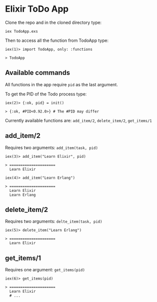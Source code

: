 # Elixir ToDo App

Clone the repo and in the cloned directory type:

```
iex TodoApp.exs
```

Then to access all the function from TodoApp type:

```
iex(1)> import TodoApp, only: :functions

> TodoApp
```

## Available commands

All functions in the app require ```pid``` as the last argument.

To get the PID of the Todo process type:

```
iex(2)> {:ok, pid} = init()

> {:ok, #PID<0.92.0>} # The #PID may differ
```

Currently available functions are: ```add_item/2```, ```delete_item/2```, 
```get_items/1```

## add_item/2

Requires two arguments: ```add_item(task, pid)```

```
iex(3)> add_item("Learn Elixir", pid)

> =====================
  Learn Elixir
```

```
iex(4)> add_item("Learn Erlang")

> =====================
  Learn Elixir
  Learn Erlang
```

## delete_item/2

Requires two arguments: ```delte_item(task, pid)```

```
iex(5)> delete_item("Learn Erlang")

> =====================
  Learn Elixir
```

## get_items/1

Requires one argument: ```get_items(pid)```

```
iex(6)> get_items(pid)

> =====================
  Learn Elixir
  # ...
```